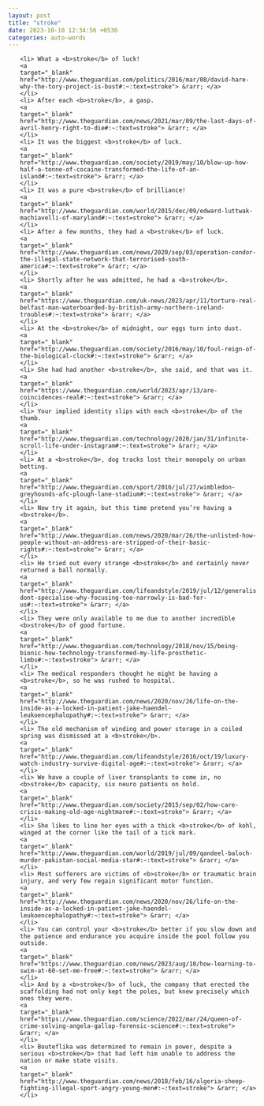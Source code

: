 ```yaml
---
layout: post
title: "stroke"
date: 2023-10-10 12:34:56 +0530
categories: auto-words
---
```

<ol>

    <li> What a <b>stroke</b> of luck!
    <a 
    target="_blank" 
    href="http://www.theguardian.com/politics/2016/mar/08/david-hare-why-the-tory-project-is-bust#:~:text=stroke"> &rarr; </a>
    </li>
    <li> After each <b>stroke</b>, a gasp.
    <a 
    target="_blank" 
    href="http://www.theguardian.com/news/2021/mar/09/the-last-days-of-avril-henry-right-to-die#:~:text=stroke"> &rarr; </a>
    </li>
    <li> It was the biggest <b>stroke</b> of luck.
    <a 
    target="_blank" 
    href="http://www.theguardian.com/society/2019/may/10/blow-up-how-half-a-tonne-of-cocaine-transformed-the-life-of-an-island#:~:text=stroke"> &rarr; </a>
    </li>
    <li> It was a pure <b>stroke</b> of brilliance!
    <a 
    target="_blank" 
    href="http://www.theguardian.com/world/2015/dec/09/edward-luttwak-machiavelli-of-maryland#:~:text=stroke"> &rarr; </a>
    </li>
    <li> After a few months, they had a <b>stroke</b> of luck.
    <a 
    target="_blank" 
    href="http://www.theguardian.com/news/2020/sep/03/operation-condor-the-illegal-state-network-that-terrorised-south-america#:~:text=stroke"> &rarr; </a>
    </li>
    <li> Shortly after he was admitted, he had a <b>stroke</b>.
    <a 
    target="_blank" 
    href="https://www.theguardian.com/uk-news/2023/apr/11/torture-real-belfast-man-waterboarded-by-british-army-northern-ireland-troubles#:~:text=stroke"> &rarr; </a>
    </li>
    <li> At the <b>stroke</b> of midnight, our eggs turn into dust.
    <a 
    target="_blank" 
    href="http://www.theguardian.com/society/2016/may/10/foul-reign-of-the-biological-clock#:~:text=stroke"> &rarr; </a>
    </li>
    <li> She had had another <b>stroke</b>, she said, and that was it.
    <a 
    target="_blank" 
    href="https://www.theguardian.com/world/2023/apr/13/are-coincidences-real#:~:text=stroke"> &rarr; </a>
    </li>
    <li> Your implied identity slips with each <b>stroke</b> of the thumb.
    <a 
    target="_blank" 
    href="http://www.theguardian.com/technology/2020/jan/31/infinite-scroll-life-under-instagram#:~:text=stroke"> &rarr; </a>
    </li>
    <li> At a <b>stroke</b>, dog tracks lost their monopoly on urban betting.
    <a 
    target="_blank" 
    href="http://www.theguardian.com/sport/2016/jul/27/wimbledon-greyhounds-afc-plough-lane-stadium#:~:text=stroke"> &rarr; </a>
    </li>
    <li> Now try it again, but this time pretend you’re having a <b>stroke</b>.
    <a 
    target="_blank" 
    href="http://www.theguardian.com/news/2020/mar/26/the-unlisted-how-people-without-an-address-are-stripped-of-their-basic-rights#:~:text=stroke"> &rarr; </a>
    </li>
    <li> He tried out every strange <b>stroke</b> and certainly never returned a ball normally.
    <a 
    target="_blank" 
    href="http://www.theguardian.com/lifeandstyle/2019/jul/12/generalise-dont-specialise-why-focusing-too-narrowly-is-bad-for-us#:~:text=stroke"> &rarr; </a>
    </li>
    <li> They were only available to me due to another incredible <b>stroke</b> of good fortune.
    <a 
    target="_blank" 
    href="http://www.theguardian.com/technology/2018/nov/15/being-bionic-how-technology-transformed-my-life-prosthetic-limbs#:~:text=stroke"> &rarr; </a>
    </li>
    <li> The medical responders thought he might be having a <b>stroke</b>, so he was rushed to hospital.
    <a 
    target="_blank" 
    href="http://www.theguardian.com/news/2020/nov/26/life-on-the-inside-as-a-locked-in-patient-jake-haendel-leukoencephalopathy#:~:text=stroke"> &rarr; </a>
    </li>
    <li> The old mechanism of winding and power storage in a coiled spring was dismissed at a <b>stroke</b>.
    <a 
    target="_blank" 
    href="http://www.theguardian.com/lifeandstyle/2016/oct/19/luxury-watch-industry-survive-digital-age#:~:text=stroke"> &rarr; </a>
    </li>
    <li> We have a couple of liver transplants to come in, no <b>stroke</b> capacity, six neuro patients on hold.
    <a 
    target="_blank" 
    href="http://www.theguardian.com/society/2015/sep/02/how-care-crisis-making-old-age-nightmare#:~:text=stroke"> &rarr; </a>
    </li>
    <li> She likes to line her eyes with a thick <b>stroke</b> of kohl, winged at the corner like the tail of a tick mark.
    <a 
    target="_blank" 
    href="http://www.theguardian.com/world/2019/jul/09/qandeel-baloch-murder-pakistan-social-media-star#:~:text=stroke"> &rarr; </a>
    </li>
    <li> Most sufferers are victims of <b>stroke</b> or traumatic brain injury, and very few regain significant motor function.
    <a 
    target="_blank" 
    href="http://www.theguardian.com/news/2020/nov/26/life-on-the-inside-as-a-locked-in-patient-jake-haendel-leukoencephalopathy#:~:text=stroke"> &rarr; </a>
    </li>
    <li> You can control your <b>stroke</b> better if you slow down and the patience and endurance you acquire inside the pool follow you outside.
    <a 
    target="_blank" 
    href="https://www.theguardian.com/news/2023/aug/10/how-learning-to-swim-at-60-set-me-free#:~:text=stroke"> &rarr; </a>
    </li>
    <li> And by a <b>stroke</b> of luck, the company that erected the scaffolding had not only kept the poles, but knew precisely which ones they were.
    <a 
    target="_blank" 
    href="https://www.theguardian.com/science/2022/mar/24/queen-of-crime-solving-angela-gallop-forensic-science#:~:text=stroke"> &rarr; </a>
    </li>
    <li> Bouteflika was determined to remain in power, despite a serious <b>stroke</b> that had left him unable to address the nation or make state visits.
    <a 
    target="_blank" 
    href="http://www.theguardian.com/news/2018/feb/16/algeria-sheep-fighting-illegal-sport-angry-young-men#:~:text=stroke"> &rarr; </a>
    </li>